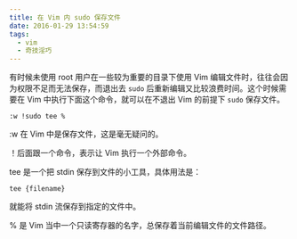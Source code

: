 ```yaml
---
title: 在 Vim 内 sudo 保存文件
date: 2016-01-29 13:54:59
tags:
  - vim
  - 奇技淫巧
---
```


有时候未使用 root 用户在一些较为重要的目录下使用 Vim 编辑文件时，往往会因为权限不足而无法保存，而退出去 `sudo` 后重新编辑又比较浪费时间。这个时候需要在 Vim 中执行下面这个命令，就可以在不退出 Vim 的前提下 `sudo` 保存文件。

```
:w !sudo tee %
```

:w 在 Vim 中是保存文件，这是毫无疑问的。

！后面跟一个命令，表示让 Vim 执行一个外部命令。

tee 是一个把 stdin 保存到文件的小工具，具体用法是：

```
tee {filename}
```

就能将 stdin 流保存到指定的文件中。

% 是 Vim 当中一个只读寄存器的名字，总保存着当前编辑文件的文件路径。
